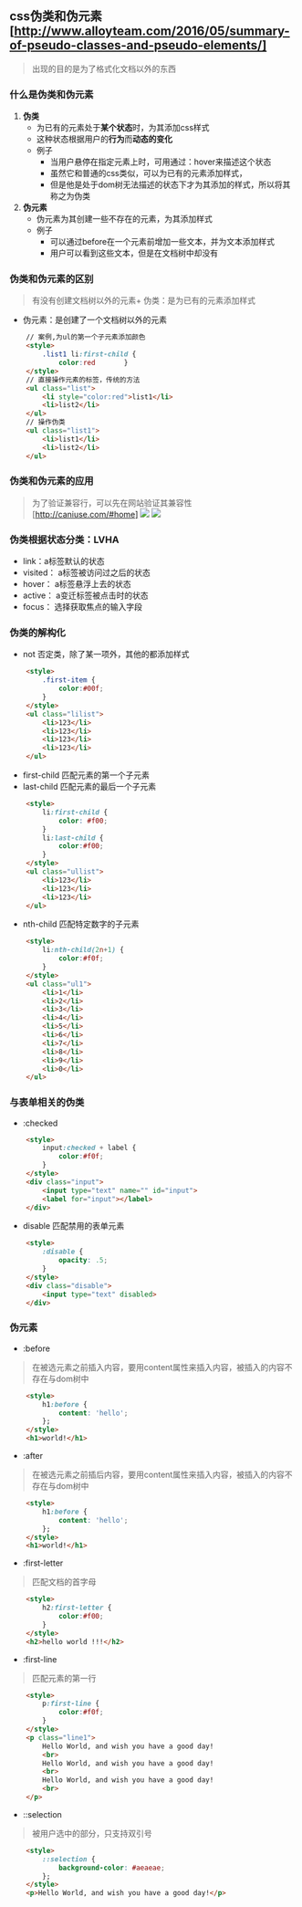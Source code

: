 ## css伪类和伪元素[http://www.alloyteam.com/2016/05/summary-of-pseudo-classes-and-pseudo-elements/]
> 出现的目的是为了格式化文档以外的东西

### 什么是伪类和伪元素
1. **伪类**
	+ 为已有的元素处于**某个状态**时，为其添加css样式
	+ 这种状态根据用户的**行为**而**动态的变化**
	+ 例子
		- 当用户悬停在指定元素上时，可用通过：hover来描述这个状态
		- 虽然它和普通的css类似，可以为已有的元素添加样式，
		- 但是他是处于dom树无法描述的状态下才为其添加的样式，所以将其称之为伪类
2. **伪元素**
	+ 伪元素为其创建一些不存在的元素，为其添加样式
	+ 例子
		- 可以通过before在一个元素前增加一些文本，并为文本添加样式
		- 用户可以看到这些文本，但是在文档树中却没有

### 伪类和伪元素的区别
> 有没有创建文档树以外的元素+ 伪类：是为已有的元素添加样式
+ 伪元素：是创建了一个文档树以外的元素

```html
	// 案例,为ul的第一个子元素添加颜色
	<style>
		.list1 li:first-child {
			color:red		}
	</style>
	// 直接操作元素的标签，传统的方法
	<ul class="list">
		<li style="color:red">list1</li>
		<li>list2</li>
	</ul>
	// 操作伪类
	<ul class="list1">
		<li>list1</li>
		<li>list2</li>
	</ul>
```

### 伪类和伪元素的应用
> 为了验证兼容行，可以先在网站验证其兼容性	[http://caniuse.com/#home]
![](../../image/pseduo-class/pseduo.png)
![](../../image/pseduo-class/pseduo-class.png)

### 伪类根据状态分类：LVHA
+ link：a标签默认的状态
+ visited： a标签被访问过之后的状态
+ hover： a标签悬浮上去的状态
+ active： a变迁标签被点击时的状态
+ focus： 选择获取焦点的输入字段


### 伪类的解构化
+ not 否定类，除了某一项外，其他的都添加样式

```html
	<style>
		.first-item {
			color:#00f;
		}
	</style>
	<ul class="lilist">
		<li>123</li>
		<li>123</li>
		<li>123</li>
		<li>123</li>
	</ul>
```

+ first-child 匹配元素的第一个子元素
+ last-child 匹配元素的最后一个子元素

```html
	<style>
		li:first-child {
			color: #f00;
		}
		li:last-child {
			color:#f00;
		}
	</style>
	<ul class="ullist">
		<li>123</li>
		<li>123</li>
		<li>123</li>
	</ul>
```

+ nth-child 匹配特定数字的子元素

```html
	<style>
		li:nth-child(2n+1) {
			color:#f0f;
		}
	</style>
	<ul class="ul1">
		<li>1</li>
		<li>2</li>
		<li>3</li>
		<li>4</li>
		<li>5</li>
		<li>6</li>
		<li>7</li>
		<li>8</li>
		<li>9</li>
		<li>0</li>
	</ul>
```

### 与表单相关的伪类
+ :checked

```html
	<style>
		input:checked + label {
			color:#f0f;
		}
	</style>
	<div class="input">
		<input type="text" name="" id="input">
		<label for="input"></label>
	</div>
```

+ disable 匹配禁用的表单元素

```html
	<style>
		:disable {
			opacity: .5;
		}
	</style>
	<div class="disable">
		<input type="text" disabled>
	</div>
```

### 伪元素
+ :before
> 在被选元素之前插入内容，要用content属性来插入内容，被插入的内容不存在与dom树中

```html
	<style>
		h1:before {
			content: 'hello';
		};
	</style>
	<h1>world!</h1>

```

+ :after
> 在被选元素之前插后内容，要用content属性来插入内容，被插入的内容不存在与dom树中

```html
	<style>
		h1:before {
			content: 'hello';
		};
	</style>
	<h1>world!</h1>

```
+ :first-letter
> 匹配文档的首字母

```html
	<style>
		h2:first-letter {
			color:#f00;
		}
	</style>
	<h2>hello world !!!</h2>

```
+ :first-line
>匹配元素的第一行

```html
	<style>
		p:first-line {
			color:#f0f;
		}
	</style>
	<p class="line1">
		Hello World, and wish you have a good day!
		<br>
		Hello World, and wish you have a good day!
		<br>
		Hello World, and wish you have a good day!
		<br>
	</p>
```
+ ::selection
> 被用户选中的部分，只支持双引号

```html
	<style>
		::selection {
			background-color: #aeaeae;
		};
	</style>
	<p>Hello World, and wish you have a good day!</p>

```




























